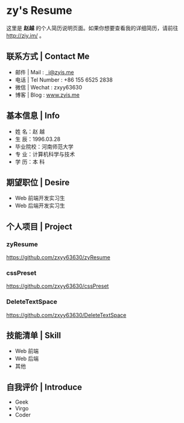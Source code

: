 # zy's Resume

这里是 **赵越** 的个人简历说明页面。如果你想要查看我的详细简历，请前往 <http://ziy.im/> 。

## 联系方式 | Contact Me

- 邮件 | Mail : <a href="mailto:i@zyis.me">&nbsp;&nbsp;i@zyis.me</a>  
- 电话 | Tel Number : +86 155 6525 2838
- 微信 | Wechat : zxyy63630
- 博客 | Blog : <a href="http://www.zyis.me/" target="_blank">www.zyis.me</a>

## 基本信息 | Info

- 姓 名：赵 越
- 生 辰：1996.03.28
- 毕业院校：河南师范大学
- 专 业：计算机科学与技术
- 学 历：本 科

## 期望职位 | Desire

- Web 前端开发实习生
- Web 后端开发实习生

## 个人项目 | Project

### zyResume

<https://github.com/zxyy63630/zyResume>

### cssPreset

<https://github.com/zxyy63630/cssPreset>

### DeleteTextSpace

<https://github.com/zxyy63630/DeleteTextSpace>

## 技能清单 | Skill

- Web 前端
- Web 后端
- 其他

## 自我评价 | Introduce

- Geek
- Virgo
- Coder